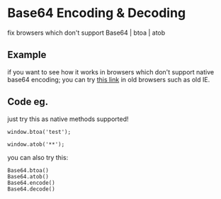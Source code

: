 # Base64 Encoding & Decoding #
fix browsers which don't support Base64 | btoa | atob

## Example ##
if you want to see how it works in browsers which don't support native base64 encoding;
you can try [this link](http://hongru.github.com/proj/base64/test.html) in old browsers such as old IE. 

## Code eg. ##
just try this as native methods supported!

    window.btoa('test');
    
    window.atob('**');
    
you can also try this:

    Base64.btoa()
    Base64.atob()
    Base64.encode()
    Base64.decode()